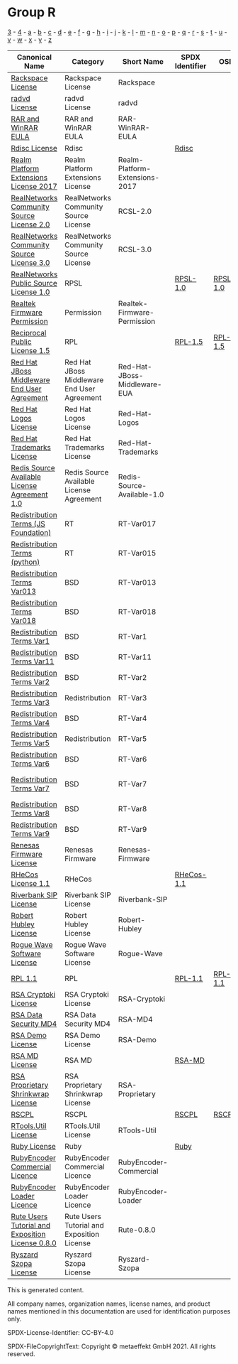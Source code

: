 # Group R

[3](../[3]/README.md) -
[4](../[4]/README.md) -
[a](../[a]/README.md) - 
[b](../[b]/README.md) - 
[c](../[c]/README.md) - 
[d](../[d]/README.md) - 
[e](../[e]/README.md) - 
[f](../[f]/README.md) - 
[g](../[g]/README.md) - 
[h](../[h]/README.md) - 
[i](../[i]/README.md) - 
[j](../[j]/README.md) - 
[k](../[k]/README.md) - 
[l](../[l]/README.md) - 
[m](../[m]/README.md) - 
[n](../[n]/README.md) - 
[o](../[o]/README.md) - 
[p](../[p]/README.md) - 
[q](../[q]/README.md) - 
[r](../[r]/README.md) - 
[s](../[s]/README.md) - 
[t](../[t]/README.md) - 
[u](../[u]/README.md) - 
[v](../[v]/README.md) - 
[w](../[w]/README.md) - 
[x](../[x]/README.md) - 
[y](../[y]/README.md) - 
[z](../[z]/README.md)

|Canonical Name|Category|Short Name|SPDX Identifier|OSI|ScanCode|Matched ScanCode|Type|
| --- | --- | --- | --- | --- | --- | --- | --- |
|[Rackspace License]([ra]/Rackspace-License.yaml)|Rackspace License|Rackspace| | | [rackspace](https://github.com/nexB/scancode-toolkit/blob/develop/src/licensedcode/data/licenses/rackspace.LICENSE) | [rackspace](https://github.com/nexB/scancode-toolkit/blob/develop/src/licensedcode/data/licenses/rackspace.LICENSE) |terms|
|[radvd License]([ra]/radvd-License.yaml)|radvd License|radvd| | | [radvd](https://github.com/nexB/scancode-toolkit/blob/develop/src/licensedcode/data/licenses/radvd.LICENSE) | [radvd](https://github.com/nexB/scancode-toolkit/blob/develop/src/licensedcode/data/licenses/radvd.LICENSE) |terms|
|[RAR and WinRAR EULA]([ra]/RAR-and-WinRAR-EULA.yaml)|RAR and WinRAR EULA|RAR-WinRAR-EULA| | | [rar-winrar-eula](https://github.com/nexB/scancode-toolkit/blob/develop/src/licensedcode/data/licenses/rar-winrar-eula.LICENSE) | [rar-winrar-eula](https://github.com/nexB/scancode-toolkit/blob/develop/src/licensedcode/data/licenses/rar-winrar-eula.LICENSE) |terms|
|[Rdisc License]([rd]/Rdisc-License.yaml)|Rdisc| |[Rdisc](https://spdx.org/licenses/preview/Rdisc.html)| | [rdisc](https://github.com/nexB/scancode-toolkit/blob/develop/src/licensedcode/data/licenses/rdisc.LICENSE) | [rdisc](https://github.com/nexB/scancode-toolkit/blob/develop/src/licensedcode/data/licenses/rdisc.LICENSE) |terms|
|[Realm Platform Extensions License 2017]([re]/Realm-Platform-Extensions-License-2017.yaml)|Realm Platform Extensions License|Realm-Platform-Extensions-2017| | | [realm-platform-extension-2017](https://github.com/nexB/scancode-toolkit/blob/develop/src/licensedcode/data/licenses/realm-platform-extension-2017.LICENSE) | |terms|
|[RealNetworks Community Source License 2.0]([re]/RealNetworks-Community-Source-License-2.0.yaml)|RealNetworks Community Source License|RCSL-2.0| | | [rcsl-2.0](https://github.com/nexB/scancode-toolkit/blob/develop/src/licensedcode/data/licenses/rcsl-2.0.LICENSE) | [rcsl-2.0](https://github.com/nexB/scancode-toolkit/blob/develop/src/licensedcode/data/licenses/rcsl-2.0.LICENSE) |terms|
|[RealNetworks Community Source License 3.0]([re]/RealNetworks-Community-Source-License-3.0.yaml)|RealNetworks Community Source License|RCSL-3.0| | | [rcsl-3.0](https://github.com/nexB/scancode-toolkit/blob/develop/src/licensedcode/data/licenses/rcsl-3.0.LICENSE) | [rcsl-3.0](https://github.com/nexB/scancode-toolkit/blob/develop/src/licensedcode/data/licenses/rcsl-3.0.LICENSE) |terms|
|[RealNetworks Public Source License 1.0]([re]/RealNetworks-Public-Source-License-1.0.yaml)|RPSL| |[RPSL-1.0](https://spdx.org/licenses/preview/RPSL-1.0.html)| [RPSL-1.0](https://opensource.org/licenses/RPSL-1.0) | [rpsl-1.0](https://github.com/nexB/scancode-toolkit/blob/develop/src/licensedcode/data/licenses/rpsl-1.0.LICENSE) | [rpsl-1.0](https://github.com/nexB/scancode-toolkit/blob/develop/src/licensedcode/data/licenses/rpsl-1.0.LICENSE) |terms|
|[Realtek Firmware Permission]([re]/Realtek-Firmware-Permission.yaml)|Permission|Realtek-Firmware-Permission| | | | [other-permissive](https://github.com/nexB/scancode-toolkit/blob/develop/src/licensedcode/data/licenses/other-permissive.LICENSE) |terms|
|[Reciprocal Public License 1.5]([re]/Reciprocal-Public-License-1.5.yaml)|RPL| |[RPL-1.5](https://spdx.org/licenses/preview/RPL-1.5.html)| [RPL-1.5](https://opensource.org/licenses/RPL-1.5) | [rpl-1.5](https://github.com/nexB/scancode-toolkit/blob/develop/src/licensedcode/data/licenses/rpl-1.5.LICENSE) | [rpl-1.5](https://github.com/nexB/scancode-toolkit/blob/develop/src/licensedcode/data/licenses/rpl-1.5.LICENSE) |terms|
|[Red Hat JBoss Middleware End User Agreement]([re]/Red-Hat-JBoss-Middleware-End-User-Agreement.yaml)|Red Hat JBoss Middleware End User Agreement|Red-Hat-JBoss-Middleware-EUA| | | | |terms|
|[Red Hat Logos License]([re]/Red-Hat-Logos-License.yaml)|Red Hat Logos License|Red-Hat-Logos| | | [red-hat-logos](https://github.com/nexB/scancode-toolkit/blob/develop/src/licensedcode/data/licenses/red-hat-logos.LICENSE) | [red-hat-logos](https://github.com/nexB/scancode-toolkit/blob/develop/src/licensedcode/data/licenses/red-hat-logos.LICENSE) |terms|
|[Red Hat Trademarks License]([re]/Red-Hat-Trademarks-License.yaml)|Red Hat Trademarks License|Red-Hat-Trademarks| | | [red-hat-trademarks](https://github.com/nexB/scancode-toolkit/blob/develop/src/licensedcode/data/licenses/red-hat-trademarks.LICENSE) | [red-hat-trademarks](https://github.com/nexB/scancode-toolkit/blob/develop/src/licensedcode/data/licenses/red-hat-trademarks.LICENSE) |terms|
|[Redis Source Available License Agreement 1.0]([re]/Redis-Source-Available-License-Agreement-1.0.yaml)|Redis Source Available License Agreement|Redis-Source-Available-1.0| | | [redis-source-available-1.0](https://github.com/nexB/scancode-toolkit/blob/develop/src/licensedcode/data/licenses/redis-source-available-1.0.LICENSE) | [redis-source-available-1.0](https://github.com/nexB/scancode-toolkit/blob/develop/src/licensedcode/data/licenses/redis-source-available-1.0.LICENSE) |terms|
|[Redistribution Terms (JS Foundation)]([re]/Redistribution-Terms-(JS-Foundation).yaml)|RT|RT-Var017| | | | |terms|
|[Redistribution Terms (python)]([re]/Redistribution-Terms-(python).yaml)|RT|RT-Var015| | | | |terms|
|[Redistribution Terms Var013]([re]/Redistribution-Terms-Var013.yaml)|BSD|RT-Var013| | | | [bsd-original-uc-1986](https://github.com/nexB/scancode-toolkit/blob/develop/src/licensedcode/data/licenses/bsd-original-uc-1986.LICENSE) |terms|
|[Redistribution Terms Var018]([re]/Redistribution-Terms-Var018.yaml)|BSD|RT-Var018| | | | [bsd-original-uc-1986](https://github.com/nexB/scancode-toolkit/blob/develop/src/licensedcode/data/licenses/bsd-original-uc-1986.LICENSE) |terms|
|[Redistribution Terms Var1]([re]/Redistribution-Terms-Var1.yaml)|BSD|RT-Var1| | | | [other-permissive](https://github.com/nexB/scancode-toolkit/blob/develop/src/licensedcode/data/licenses/other-permissive.LICENSE) |terms|
|[Redistribution Terms Var11]([re]/Redistribution-Terms-Var11.yaml)|BSD|RT-Var11| | | | [tcp-wrappers](https://github.com/nexB/scancode-toolkit/blob/develop/src/licensedcode/data/licenses/tcp-wrappers.LICENSE) |terms|
|[Redistribution Terms Var2]([re]/Redistribution-Terms-Var2.yaml)|BSD|RT-Var2| | | | [bsd-original-uc-1986](https://github.com/nexB/scancode-toolkit/blob/develop/src/licensedcode/data/licenses/bsd-original-uc-1986.LICENSE) |terms|
|[Redistribution Terms Var3]([re]/Redistribution-Terms-Var3.yaml)|Redistribution|RT-Var3| | | | [boost-original](https://github.com/nexB/scancode-toolkit/blob/develop/src/licensedcode/data/licenses/boost-original.LICENSE) |terms|
|[Redistribution Terms Var4]([re]/Redistribution-Terms-Var4.yaml)|BSD|RT-Var4| | | | [bsd-original-uc-1986](https://github.com/nexB/scancode-toolkit/blob/develop/src/licensedcode/data/licenses/bsd-original-uc-1986.LICENSE) |terms|
|[Redistribution Terms Var5]([re]/Redistribution-Terms-Var5.yaml)|Redistribution|RT-Var5| | | | [delorie-historical](https://github.com/nexB/scancode-toolkit/blob/develop/src/licensedcode/data/licenses/delorie-historical.LICENSE) |terms|
|[Redistribution Terms Var6]([re]/Redistribution-Terms-Var6.yaml)|BSD|RT-Var6| | | [bsla-no-advert](https://github.com/nexB/scancode-toolkit/blob/develop/src/licensedcode/data/licenses/bsla-no-advert.LICENSE) | [bsla](https://github.com/nexB/scancode-toolkit/blob/develop/src/licensedcode/data/licenses/bsla.LICENSE) |terms|
|[Redistribution Terms Var7]([re]/Redistribution-Terms-Var7.yaml)|BSD|RT-Var7| | | [bsla](https://github.com/nexB/scancode-toolkit/blob/develop/src/licensedcode/data/licenses/bsla.LICENSE), [bsd-original-uc-1990](https://github.com/nexB/scancode-toolkit/blob/develop/src/licensedcode/data/licenses/bsd-original-uc-1990.LICENSE) | [bsla](https://github.com/nexB/scancode-toolkit/blob/develop/src/licensedcode/data/licenses/bsla.LICENSE) |terms|
|[Redistribution Terms Var8]([re]/Redistribution-Terms-Var8.yaml)|BSD|RT-Var8| | | | [delorie-historical](https://github.com/nexB/scancode-toolkit/blob/develop/src/licensedcode/data/licenses/delorie-historical.LICENSE) |terms|
|[Redistribution Terms Var9]([re]/Redistribution-Terms-Var9.yaml)|BSD|RT-Var9| | | [bsd-axis](https://github.com/nexB/scancode-toolkit/blob/develop/src/licensedcode/data/licenses/bsd-axis.LICENSE) | [bsd-axis](https://github.com/nexB/scancode-toolkit/blob/develop/src/licensedcode/data/licenses/bsd-axis.LICENSE) |terms|
|[Renesas Firmware License]([re]/Renesas-Firmware-License.yaml)|Renesas Firmware|Renesas-Firmware| | | | [bsd-new](https://github.com/nexB/scancode-toolkit/blob/develop/src/licensedcode/data/licenses/bsd-new.LICENSE) |terms|
|[RHeCos License 1.1]([rh]/RHeCos-License-1.1.yaml)|RHeCos| |[RHeCos-1.1](https://spdx.org/licenses/preview/RHeCos-1.1.html)| | [ecosrh-1.1](https://github.com/nexB/scancode-toolkit/blob/develop/src/licensedcode/data/licenses/ecosrh-1.1.LICENSE) | [ecosrh-1.1](https://github.com/nexB/scancode-toolkit/blob/develop/src/licensedcode/data/licenses/ecosrh-1.1.LICENSE) |terms|
|[Riverbank SIP License]([ri]/Riverbank-SIP-License.yaml)|Riverbank SIP License|Riverbank-SIP| | | [riverbank-sip](https://github.com/nexB/scancode-toolkit/blob/develop/src/licensedcode/data/licenses/riverbank-sip.LICENSE) | [riverbank-sip](https://github.com/nexB/scancode-toolkit/blob/develop/src/licensedcode/data/licenses/riverbank-sip.LICENSE) |terms|
|[Robert Hubley License]([ro]/Robert-Hubley-License.yaml)|Robert Hubley License|Robert-Hubley| | | [robert-hubley](https://github.com/nexB/scancode-toolkit/blob/develop/src/licensedcode/data/licenses/robert-hubley.LICENSE) | [robert-hubley](https://github.com/nexB/scancode-toolkit/blob/develop/src/licensedcode/data/licenses/robert-hubley.LICENSE) |terms|
|[Rogue Wave Software License]([ro]/Rogue-Wave-Software-License.yaml)|Rogue Wave Software License|Rogue-Wave| | | [rogue-wave](https://github.com/nexB/scancode-toolkit/blob/develop/src/licensedcode/data/licenses/rogue-wave.LICENSE) | [rogue-wave](https://github.com/nexB/scancode-toolkit/blob/develop/src/licensedcode/data/licenses/rogue-wave.LICENSE) |terms|
|[RPL 1.1]([rp]/RPL-1.1.yaml)|RPL| |[RPL-1.1](https://spdx.org/licenses/preview/RPL-1.1.html)| [RPL-1.1](https://opensource.org/licenses/RPL-1.1) | [rpl-1.1](https://github.com/nexB/scancode-toolkit/blob/develop/src/licensedcode/data/licenses/rpl-1.1.LICENSE) | [rpl-1.1](https://github.com/nexB/scancode-toolkit/blob/develop/src/licensedcode/data/licenses/rpl-1.1.LICENSE) |terms|
|[RSA Cryptoki License]([rs]/RSA-Cryptoki-License.yaml)|RSA Cryptoki License|RSA-Cryptoki| | | [rsa-cryptoki](https://github.com/nexB/scancode-toolkit/blob/develop/src/licensedcode/data/licenses/rsa-cryptoki.LICENSE) | [rsa-cryptoki](https://github.com/nexB/scancode-toolkit/blob/develop/src/licensedcode/data/licenses/rsa-cryptoki.LICENSE) |terms|
|[RSA Data Security MD4]([rs]/RSA-Data-Security-MD4.yaml)|RSA Data Security MD4|RSA-MD4| | | [rsa-md4](https://github.com/nexB/scancode-toolkit/blob/develop/src/licensedcode/data/licenses/rsa-md4.LICENSE) | |terms|
|[RSA Demo License]([rs]/RSA-Demo-License.yaml)|RSA Demo License|RSA-Demo| | | [rsa-demo](https://github.com/nexB/scancode-toolkit/blob/develop/src/licensedcode/data/licenses/rsa-demo.LICENSE) | [rsa-demo](https://github.com/nexB/scancode-toolkit/blob/develop/src/licensedcode/data/licenses/rsa-demo.LICENSE) |terms|
|[RSA MD License]([rs]/RSA-MD-License.yaml)|RSA MD| |[RSA-MD](https://spdx.org/licenses/preview/RSA-MD.html)| | [rsa-md4](https://github.com/nexB/scancode-toolkit/blob/develop/src/licensedcode/data/licenses/rsa-md4.LICENSE) | [rsa-md5](https://github.com/nexB/scancode-toolkit/blob/develop/src/licensedcode/data/licenses/rsa-md5.LICENSE) |terms|
|[RSA Proprietary Shrinkwrap License]([rs]/RSA-Proprietary-Shrinkwrap-License.yaml)|RSA Proprietary Shrinkwrap License|RSA-Proprietary| | | [rsa-proprietary](https://github.com/nexB/scancode-toolkit/blob/develop/src/licensedcode/data/licenses/rsa-proprietary.LICENSE) | [rsa-proprietary](https://github.com/nexB/scancode-toolkit/blob/develop/src/licensedcode/data/licenses/rsa-proprietary.LICENSE) |terms|
|[RSCPL]([rs]/RSCPL.yaml)|RSCPL| |[RSCPL](https://spdx.org/licenses/preview/RSCPL.html)| [RSCPL](https://opensource.org/licenses/RSCPL) | [ricoh-1.0](https://github.com/nexB/scancode-toolkit/blob/develop/src/licensedcode/data/licenses/ricoh-1.0.LICENSE) | [ricoh-1.0](https://github.com/nexB/scancode-toolkit/blob/develop/src/licensedcode/data/licenses/ricoh-1.0.LICENSE) |terms|
|[RTools.Util License]([rt]/RTools.Util-License.yaml)|RTools.Util License|RTools-Util| | | [rtools-util](https://github.com/nexB/scancode-toolkit/blob/develop/src/licensedcode/data/licenses/rtools-util.LICENSE) | [rtools-util](https://github.com/nexB/scancode-toolkit/blob/develop/src/licensedcode/data/licenses/rtools-util.LICENSE) |terms|
|[Ruby License]([ru]/Ruby-License.yaml)|Ruby| |[Ruby](https://spdx.org/licenses/preview/Ruby.html)| | [ruby](https://github.com/nexB/scancode-toolkit/blob/develop/src/licensedcode/data/licenses/ruby.LICENSE) | [ruby](https://github.com/nexB/scancode-toolkit/blob/develop/src/licensedcode/data/licenses/ruby.LICENSE) |terms|
|[RubyEncoder Commercial Licence]([ru]/RubyEncoder-Commercial-Licence.yaml)|RubyEncoder Commercial Licence|RubyEncoder-Commercial| | | [rubyencoder-commercial](https://github.com/nexB/scancode-toolkit/blob/develop/src/licensedcode/data/licenses/rubyencoder-commercial.LICENSE) | [rubyencoder-commercial](https://github.com/nexB/scancode-toolkit/blob/develop/src/licensedcode/data/licenses/rubyencoder-commercial.LICENSE) |terms|
|[RubyEncoder Loader Licence]([ru]/RubyEncoder-Loader-Licence.yaml)|RubyEncoder Loader Licence|RubyEncoder-Loader| | | [rubyencoder-loader](https://github.com/nexB/scancode-toolkit/blob/develop/src/licensedcode/data/licenses/rubyencoder-loader.LICENSE) | [rubyencoder-loader](https://github.com/nexB/scancode-toolkit/blob/develop/src/licensedcode/data/licenses/rubyencoder-loader.LICENSE) |terms|
|[Rute Users Tutorial and Exposition License 0.8.0]([ru]/Rute-Users-Tutorial-and-Exposition-License-0.8.0.yaml)|Rute Users Tutorial and Exposition License|Rute-0.8.0| | | [rute](https://github.com/nexB/scancode-toolkit/blob/develop/src/licensedcode/data/licenses/rute.LICENSE) | [rute](https://github.com/nexB/scancode-toolkit/blob/develop/src/licensedcode/data/licenses/rute.LICENSE) |terms|
|[Ryszard Szopa License]([ry]/Ryszard-Szopa-License.yaml)|Ryszard Szopa License|Ryszard-Szopa| | | [ryszard-szopa](https://github.com/nexB/scancode-toolkit/blob/develop/src/licensedcode/data/licenses/ryszard-szopa.LICENSE) | [ryszard-szopa](https://github.com/nexB/scancode-toolkit/blob/develop/src/licensedcode/data/licenses/ryszard-szopa.LICENSE) |terms|

This is generated content.

All company names, organization names, license names, and product names mentioned in this documentation are used for identification purposes only.

SPDX-License-Identifier: CC-BY-4.0

SPDX-FileCopyrightText: Copyright © metaeffekt GmbH 2021. All rights reserved.
